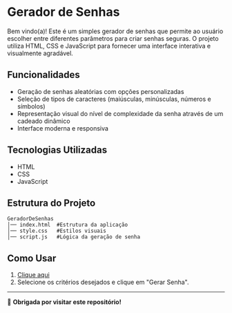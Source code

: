 # Gerador de Senhas

Bem vindo(a)! Este é um simples gerador de senhas que permite ao usuário escolher entre diferentes parâmetros para criar senhas seguras. O projeto utiliza HTML, CSS e JavaScript para fornecer uma interface interativa e visualmente agradável.

## Funcionalidades
- Geração de senhas aleatórias com opções personalizadas
- Seleção de tipos de caracteres (maiúsculas, minúsculas, números e símbolos)
- Representação visual do nível de complexidade da senha através de um cadeado dinâmico
- Interface moderna e responsiva

## Tecnologias Utilizadas
- HTML
- CSS
- JavaScript

## Estrutura do Projeto
```
GeradorDeSenhas
│── index.html  #Estrutura da aplicação
│── style.css   #Estilos visuais
│── script.js   #Lógica da geração de senha
```

## Como Usar
1. [Clique aqui](https://jhenniferk.github.io/GeradorDeSenhas/)
2. Selecione os critérios desejados e clique em "Gerar Senha".

---

🖤 **Obrigada por visitar este repositório!**

